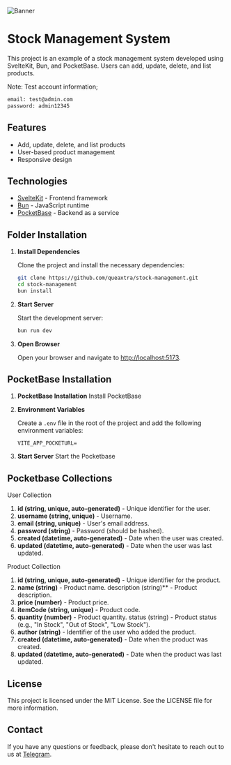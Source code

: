 ![Banner](https://www.upload.ee/image/16965287/banner.png)

# Stock Management System

This project is an example of a stock management system developed using SvelteKit, Bun, and PocketBase. Users can add, update, delete, and list products.

Note: Test account information;
```bash
email: test@admin.com
password: admin12345
```

## Features

- Add, update, delete, and list products
- User-based product management
- Responsive design

## Technologies

- [SvelteKit](https://kit.svelte.dev/) - Frontend framework
- [Bun](https://bun.sh/) - JavaScript runtime
- [PocketBase](https://pocketbase.io/) - Backend as a service

## Folder Installation

1. **Install Dependencies**

   Clone the project and install the necessary dependencies:

   ```bash
   git clone https://github.com/queaxtra/stock-management.git
   cd stock-management
   bun install
   ```

2. **Start Server**

   Start the development server:

   ```bash
   bun run dev
   ```

3. **Open Browser**

   Open your browser and navigate to [http://localhost:5173](http://localhost:5173).

## PocketBase Installation
1. **PocketBase Installation**
    Install PocketBase
2. **Environment Variables**

    Create a `.env` file in the root of the project and add the following environment variables:

    ```env
    VITE_APP_POCKETURL=
    ```
3. **Start Server**
    Start the Pocketbase

## Pocketbase Collections
User Collection

1. **id (string, unique, auto-generated)** - Unique identifier for the user.
2. **username (string, unique)** - Username.
3. **email (string, unique)** - User's email address.
4. **password (string)** - Password (should be hashed).
5. **created (datetime, auto-generated)** - Date when the user was created.
6. **updated (datetime, auto-generated)** - Date when the user was last updated.

Product Collection

1. **id (string, unique, auto-generated)** - Unique identifier for the product.
2. **name (string)** - Product name.
description (string)** - Product description.
3. **price (number)** - Product price.
4. **itemCode (string, unique)** - Product code.
5. **quantity (number)** - Product quantity.
status (string) - Product status (e.g., "In Stock", "Out of Stock", "Low Stock").
6. **author (string)** - Identifier of the user who added the product.
7. **created (datetime, auto-generated)** - Date when the product was created.
8. **updated (datetime, auto-generated)** - Date when the product was last updated.

## License
This project is licensed under the MIT License. See the LICENSE file for more information.

## Contact

If you have any questions or feedback, please don't hesitate to reach out to us at [Telegram](https://t.me/queaxtra).